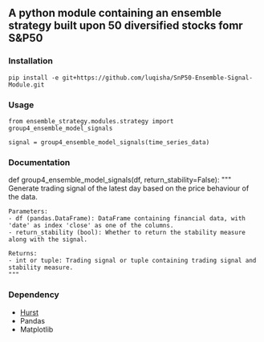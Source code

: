 ## A python module containing an ensemble strategy built upon 50 diversified stocks fomr S&P50
### Installation
`pip install -e git+https://github.com/luqisha/SnP50-Ensemble-Signal-Module.git`

### Usage
```
from ensemble_strategy.modules.strategy import group4_ensemble_model_signals

signal = group4_ensemble_model_signals(time_series_data)
```

### Documentation
def group4_ensemble_model_signals(df, return_stability=False):
    """
    Generate trading signal of the latest day based on the price behaviour of the data.

    Parameters:
    - df (pandas.DataFrame): DataFrame containing financial data, with 'date' as index 'close' as one of the columns.
    - return_stability (bool): Whether to return the stability measure along with the signal.

    Returns:
    - int or tuple: Trading signal or tuple containing trading signal and stability measure.
    """


### Dependency
- [Hurst](https://pypi.org/project/hurst/)
- Pandas
- Matplotlib




